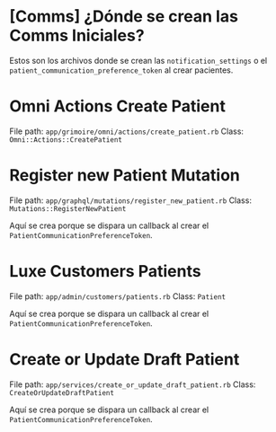 # [Comms] ¿Dónde se crean las Comms Iniciales?
Estos son los archivos donde se crean las `notification_settings` o el `patient_communication_preference_token` al crear pacientes.

# Omni Actions Create Patient

File path: `app/grimoire/omni/actions/create_patient.rb`
Class: `Omni::Actions::CreatePatient`

# Register new Patient Mutation

File path: `app/graphql/mutations/register_new_patient.rb`
Class: `Mutations::RegisterNewPatient`

Aquí se crea porque se dispara un callback al crear el `PatientCommunicationPreferenceToken`.

# Luxe Customers Patients

File path: `app/admin/customers/patients.rb`
Class:  `Patient`

Aquí se crea porque se dispara un callback al crear el `PatientCommunicationPreferenceToken`.

# Create or Update Draft Patient

File path: `app/services/create_or_update_draft_patient.rb`
Class: `CreateOrUpdateDraftPatient`

Aquí se crea porque se dispara un callback al crear el `PatientCommunicationPreferenceToken`.

